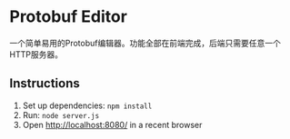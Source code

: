 Protobuf Editor
=============================
一个简单易用的Protobuf编辑器。功能全部在前端完成，后端只需要任意一个HTTP服务器。

Instructions
------------
1. Set up dependencies: `npm install`
2. Run: `node server.js`
3. Open [http://localhost:8080/](http://localhost:8080/) in a recent browser
